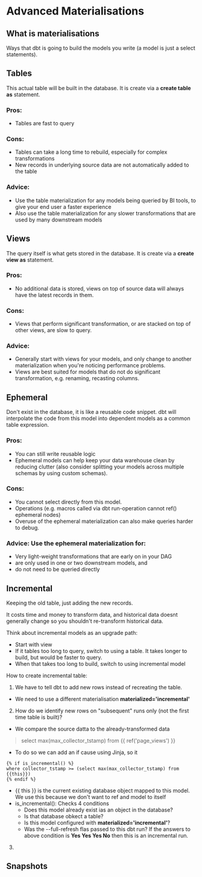 # Advanced Materialisations

## What is materialisations

Ways that dbt is going to build the models you write (a model is just a select statements).

## Tables

This actual table will be built in the database. It is create via a **create table as** statement.

### Pros: 
- Tables are fast to query
### Cons: 
- Tables can take a long time to rebuild, especially for complex transformations
- New records in underlying source data are not automatically added to the table
### Advice: 
- Use the table materialization for any models being queried by BI tools, to give your end user a faster experience
- Also use the table materialization for any slower transformations that are used by many downstream models

## Views

The query itself is what gets stored in the database. It is create via a **create view as** statement.

### Pros: 
- No additional data is stored, views on top of source data will always have the latest records in them.
### Cons: 
- Views that perform significant transformation, or are stacked on top of other views, are slow to query.
### Advice: 
- Generally start with views for your models, and only change to another materialization when you're noticing performance problems.
- Views are best suited for models that do not do significant transformation, e.g. renaming, recasting columns.

## Ephemeral

Don't exist in the database, it is like a reusable code snippet. dbt will interpolate the code from this model into dependent models as a common table expression.

### Pros: 
- You can still write reusable logic
- Ephemeral models can help keep your data warehouse clean by reducing clutter (also consider splitting your models across multiple schemas by using custom schemas).
### Cons: 
- You cannot select directly from this model.
- Operations (e.g. macros called via dbt run-operation cannot ref() ephemeral nodes)
- Overuse of the ephemeral materialization can also make queries harder to debug.
### Advice: Use the ephemeral materialization for:
- Very light-weight transformations that are early on in your DAG
- are only used in one or two downstream models, and
- do not need to be queried directly

## Incremental

Keeping the old table, just adding the new records. 

It costs time and money to transform data, and historical data doesnt generally change so you shouldn't re-transform historical data. 

Think about incremental models as an upgrade path:
- Start with view 
- If it tables too long to query, switch to using a table. It takes longer to build, but would be faster to query. 
- When that takes too long to build, switch to using incremental model

How to create incremental table:

1. We have to tell dbt to add new rows instead of recreating the table.
- We need to use a different materialisation **materialized='incremental'**
2. How do we identify new rows on "subsequent" runs only (not the first time table is built)?
- We compare the source datta to the already-transformed data
> select  max(max_collector_tstamp) from {{ ref('page_views') }}
- To do so we can add an if cause using Jinja, so it 
```
{% if is_incremental() %}
where collector_tstamp >= (select max(max_collector_tstamp) from {{this}})
{% endif %}
```
- {{ this }} is the current existing database object mapped to this model. We use this because we don't want to ref and model to itself
- is_incremental(): Checks 4 conditions 
    - Does this model already exist ias an object in the database?
    - Is that database obkect a table?
    - Is this model configured with **materialized='incremental'**?
    - Was the --full-refresh flas passed to this dbt run?
  If the answers to above condition is **Yes Yes Yes No** then this is an incremental run.
3. 

## Snapshots